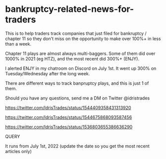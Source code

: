 # bankruptcy-related-news-for-traders

This is to help traders track companies that just filed for bankruptcy / chapter 11 so they don't miss on the opportunity to make over 100%+ in less than a week.

Chapter 11 plays are almost always multi-baggers. Some of them did over 1000% in 2021 (eg HTZ), and the most recent did 300%+ (ENJY).

I alerted ENJY in my chatroom on Discord on July 1st. It went up 300% on Tuesday/Wednesday after the long week.

There are different ways to track banpruptcy plays, and this is just 1 of them.

Should you have any questions, send me a DM on Twitter @idristrades

https://twitter.com/IdrisTrades/status/1544409358431313920

https://twitter.com/IdrisTrades/status/1544675868093587456

https://twitter.com/IdrisTrades/status/1536803655386636290


QUERY

It runs from July 1st, 2022 (update the date so you get the most recent articles only)
